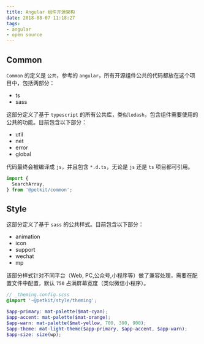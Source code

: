 ```yaml
---
title: Angular 组件开源架构
date: 2018-08-07 11:18:27
tags:
- angular
- open source
---
```


## Common
`Common` 的定义是 `公共`，参考的 `angular`，所有开源组件公共的代码都放在这个项目中，包括两部分：
- ts
- sass

这部分定义了基于 `typescript` 的所有公共库，类似`lodash`，包含组件需要使用的公共的功能。目前包含以下部分：
- util
- net
- error
- global

代码最终会被编译成 `js`，并且包含 `*.d.ts`，无论是 `js` 还是 `ts` 项目都可引用。

```ts
import {
  SearchArray,
} from '@petkit/common';
```

## Style
这部分定义了基于 `sass` 的公共样式。目前包含以下部分：
- animation
- icon
- support
- wechat
- mp

该部分样式针对不同平台（Web, PC,公众号,小程序等）做了兼容处理，需要在配置文件中配置，默认 `750` 占满屏幕宽度（类似微信小程序）。

```scss
// _theming.config.scss
@import '~@petkit/style/theming';

$app-primary: mat-palette($mat-cyan);
$app-accent: mat-palette($mat-orange);
$app-warn: mat-palette($mat-yellow, 700, 300, 900);
$app-theme: mat-light-theme($app-primary, $app-accent, $app-warn);
$app-size: size(wp);
```


